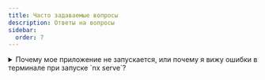 ```yaml
---
title: Часто задаваемые вопросы
description: Ответы на вопросы
sidebar:
  order: 7
---
```


<details>
  <summary>Почему мое приложение не запускается, или почему я вижу ошибки в терминале при запуске `nx serve`?</summary>

Чаще всего эта проблема возникает из-за того, что фnode_modules устарели, и тебе нужно обновить их, выполнив команду `npm ci`.

Если установка завершилась неудачно, ты можешь решить эту проблему, удалив папку node_modules с помощью команды `rm -rf node_modules` или `npx npkill` а затем снова выполнить `npm ci`.

Если проблема сохраняется, пожалуйста сообщи о ней [тут](https://github.com/tomalaforge/angular-challenges/issues/new).

</details>
